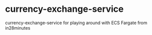 # currency-exchange-service
currency-exchange-service for playing around with ECS Fargate from in28minutes
